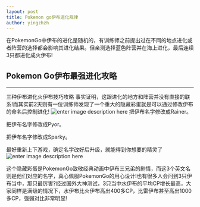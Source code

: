 ```yaml
---
layout: post
title: Pokemon go伊布进化规律
author: yingzhzh
---
```


在PokemonGo中伊布的进化是随机的，有训练师之前提出过在不同的地点进化或者阵营的选择都会影响其进化结果。但亲测选择蓝色阵营并在海上进化，最后连续3只都进化成火伊布!

## Pokemon Go伊布最强进化攻略
-----

 三种伊布进化火伊布技巧攻略
事实证明，这跟进化的地方和阵营并没有直接的联系!而其实前2天则有一位训练师发现了一个重大的隐藏彩蛋就是可以通过修改伊布的命名后控制进化!
![enter image description here](http://ww4.sinaimg.cn/mw690/76aacbf5gw1f6ajvbc5vmj20hs0mjn0k.jpg)
把伊布名字修改成Rainer。

把伊布名字修改成Pyor。

把伊布名字修改成Sparky。

最好重新上下游戏，确定名字改好后升级，就能得到你想要的精灵了
![enter image description here](http://ww3.sinaimg.cn/large/76aacbf5gw1f6ajhj3wtgj20ku112q91.jpg)

这个隐藏彩蛋是PokemonGo致敬经典动画中伊布三兄弟的剧情，而这3个英文名则是他们对应的名字，真心佩服PokemonGo的用心设计!也有很多人会问到3只伊布当中，那只最厉害?经过国外大神测试，3只当中水伊布的平均CP增长最高，大家同样是满级的情况下，水伊布比火伊布高出400多CP，比雷伊布甚至高出1000多CP，强弱对比非常明显!